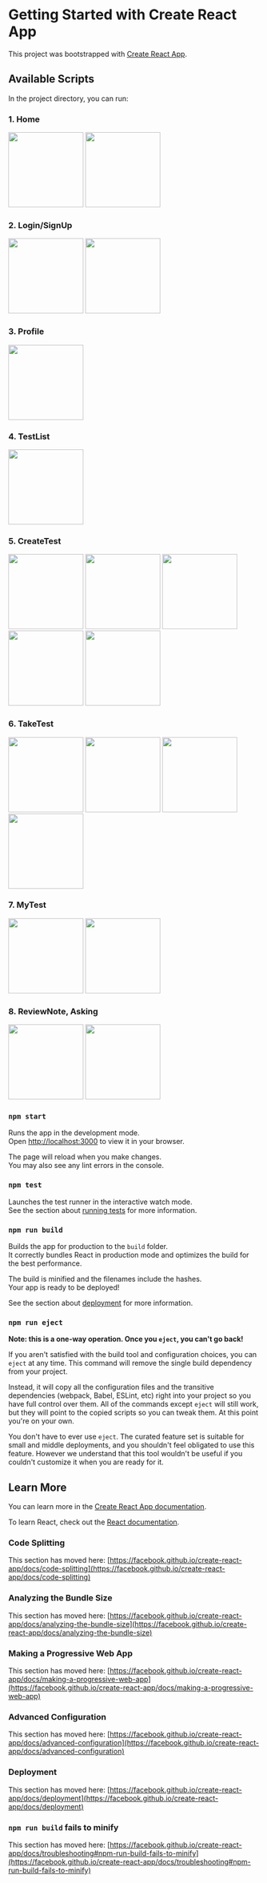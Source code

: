 # Getting Started with Create React App

This project was bootstrapped with [Create React App](https://github.com/facebook/create-react-app).

## Available Scripts

In the project directory, you can run:

### 1. Home
<img src="http://user-images.githubusercontent.com/105481172/173338207-26b9d6e9-129e-4623-a175-139291e867e1.JPG" width="150" height="150" />     <img src="https://user-images.githubusercontent.com/105481172/173339578-a5a38bf2-0966-40cc-8e0a-6ad93828fa21.JPG" width="150" height="150" />

### 2. Login/SignUp
<img src="https://user-images.githubusercontent.com/105481172/173343920-a636ce3c-b484-4398-94c4-deb0b257f891.JPG" width="150" height="150" />     <img src="https://user-images.githubusercontent.com/105481172/173343924-24243212-5fa8-4c6a-90cf-38374f7716ec.JPG" width="150" height="150" />

### 3. Profile
<img src="https://user-images.githubusercontent.com/105481172/173340254-93500d28-8d08-4386-a7b0-179f01942164.JPG" width="150" height="150" />

### 4. TestList
<img src="https://user-images.githubusercontent.com/105481172/173340570-3c69daf5-6092-427d-b856-400b3a5098cc.JPG" width="150" height="150" />

### 5. CreateTest
<img src="https://user-images.githubusercontent.com/105481172/173343057-14abea8e-9d34-41d0-b5fb-9eb43875037c.JPG" width="150" height="150" />     <img src="https://user-images.githubusercontent.com/105481172/173340981-76607229-5684-43df-8118-c68c113f19d3.JPG" width="150" height="150" />     <img src="https://user-images.githubusercontent.com/105481172/173341040-d957dfbf-12de-497a-aab4-2469b0381e39.JPG" width="150" height="150" />     <img src="https://user-images.githubusercontent.com/105481172/173407734-3268ddfb-5660-4bc0-a9ba-dc12a21edcbd.JPG" width="150" height="150" />     <img src="https://user-images.githubusercontent.com/105481172/173407715-dba30831-3b5d-4edf-8086-76b7184e6248.JPG" width="150" height="150" />

### 6. TakeTest
<img src="https://user-images.githubusercontent.com/105481172/173341464-25394e48-2239-4236-83f1-cd8742c931b6.JPG" width="150" height="150" />     <img src="https://user-images.githubusercontent.com/105481172/173341560-b01749f0-71b0-4b83-bfb5-857024649f54.JPG" width="150" height="150" />     <img src="https://user-images.githubusercontent.com/105481172/173407727-2ce3b79f-1ba4-4a00-a8f9-7fef2ce74d8a.JPG" width="150" height="150" />     <img src="https://user-images.githubusercontent.com/105481172/173341716-4875cc91-355b-4602-b6ae-6babc827a941.JPG" width="150" height="150" />

### 7. MyTest
<img src="https://user-images.githubusercontent.com/105481172/173341858-474a3b1f-7c64-4e55-bbff-771a41f0bce7.JPG" width="150" height="150" />     <img src="https://user-images.githubusercontent.com/105481172/173341979-68d55826-bf3a-49e7-92be-c099fae1fb6a.JPG" width="150" height="150" />     

### 8. ReviewNote, Asking
<img src="https://user-images.githubusercontent.com/105481172/173342523-fd95ab0b-11b9-4c8b-a24b-7a5dca540545.JPG" width="150" height="150" />     <img src="https://user-images.githubusercontent.com/105481172/173342515-8c0a18b7-c5ca-4e75-81a2-40fe9006b2cd.JPG" width="150" height="150" /> 

### `npm start`

Runs the app in the development mode.\
Open [http://localhost:3000](http://localhost:3000) to view it in your browser.

The page will reload when you make changes.\
You may also see any lint errors in the console.

### `npm test`

Launches the test runner in the interactive watch mode.\
See the section about [running tests](https://facebook.github.io/create-react-app/docs/running-tests) for more information.

### `npm run build`

Builds the app for production to the `build` folder.\
It correctly bundles React in production mode and optimizes the build for the best performance.

The build is minified and the filenames include the hashes.\
Your app is ready to be deployed!

See the section about [deployment](https://facebook.github.io/create-react-app/docs/deployment) for more information.

### `npm run eject`

**Note: this is a one-way operation. Once you `eject`, you can't go back!**

If you aren't satisfied with the build tool and configuration choices, you can `eject` at any time. This command will remove the single build dependency from your project.

Instead, it will copy all the configuration files and the transitive dependencies (webpack, Babel, ESLint, etc) right into your project so you have full control over them. All of the commands except `eject` will still work, but they will point to the copied scripts so you can tweak them. At this point you're on your own.

You don't have to ever use `eject`. The curated feature set is suitable for small and middle deployments, and you shouldn't feel obligated to use this feature. However we understand that this tool wouldn't be useful if you couldn't customize it when you are ready for it.

## Learn More

You can learn more in the [Create React App documentation](https://facebook.github.io/create-react-app/docs/getting-started).

To learn React, check out the [React documentation](https://reactjs.org/).

### Code Splitting

This section has moved here: [https://facebook.github.io/create-react-app/docs/code-splitting](https://facebook.github.io/create-react-app/docs/code-splitting)

### Analyzing the Bundle Size

This section has moved here: [https://facebook.github.io/create-react-app/docs/analyzing-the-bundle-size](https://facebook.github.io/create-react-app/docs/analyzing-the-bundle-size)

### Making a Progressive Web App

This section has moved here: [https://facebook.github.io/create-react-app/docs/making-a-progressive-web-app](https://facebook.github.io/create-react-app/docs/making-a-progressive-web-app)

### Advanced Configuration

This section has moved here: [https://facebook.github.io/create-react-app/docs/advanced-configuration](https://facebook.github.io/create-react-app/docs/advanced-configuration)

### Deployment

This section has moved here: [https://facebook.github.io/create-react-app/docs/deployment](https://facebook.github.io/create-react-app/docs/deployment)

### `npm run build` fails to minify

This section has moved here: [https://facebook.github.io/create-react-app/docs/troubleshooting#npm-run-build-fails-to-minify](https://facebook.github.io/create-react-app/docs/troubleshooting#npm-run-build-fails-to-minify)
